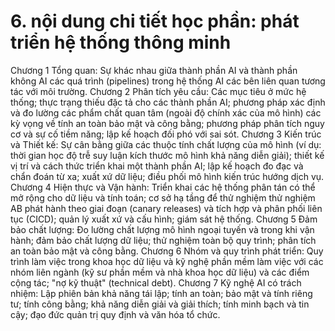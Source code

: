 # 6. nội dung chi tiết học phần: phát triển hệ thống thông minh
Chương 1 Tổng quan: Sự khác nhau giữa thành phần AI và thành phần không AI các quá trình (pipelines) trong hệ thống AI các bên liên quan tương tác với môi trường.
Chương 2 Phân tích yêu cầu: Các mục tiêu ở mức hệ thống; thực trạng thiếu đặc tả cho các thành phần AI; phương pháp xác định và đo lường các phẩm chất quan tâm (ngoài độ chính xác của mô hình) các kỳ vọng về tính an toàn bảo mật và công bằng; phương pháp phân tích nguy cơ và sự cố tiềm năng; lập kế hoạch đối phó với sai sót.
Chương 3 Kiến trúc và Thiết kế: Sự cân bằng giữa các thuộc tính chất lượng của mô hình (ví dụ: thời gian học độ trễ suy luận kích thước mô hình khả năng diễn giải); thiết kế vị trí và cách thức triển khai một thành phần AI; lập kế hoạch đo đạc và chẩn đoán từ xa; xuất xứ dữ liệu; điều phối mô hình kiến trúc hướng dịch vụ.
Chương 4 Hiện thực và Vận hành: Triển khai các hệ thống phân tán có thể mở rộng cho dữ liệu và tính toán; cơ sở hạ tầng để thử nghiệm thử nghiệm AB phát hành theo giai đoạn (canary releases) và tích hợp và phân phối liên tục (CICD); quản lý xuất xứ và cấu hình; giám sát hệ thống.
Chương 5 Đảm bảo chất lượng: Đo lường chất lượng mô hình ngoại tuyến và trong khi vận hành; đảm bảo chất lượng dữ liệu; thử nghiệm toàn bộ quy trình; phân tích an toàn bảo mật và công bằng.
Chương 6 Nhóm và quy trình phát triển: Quy trình làm việc trong khoa học dữ liệu và kỹ nghệ phần mềm làm việc với các nhóm liên ngành (kỹ sư phần mềm và nhà khoa học dữ liệu) và các điểm cộng tác; "nợ kỹ thuật" (technical debt).
Chương 7 Kỹ nghệ AI có trách nhiệm: Lập phiên bản khả năng tái lập; tính an toàn; bảo mật và tính riêng tư; tính công bằng; khả năng diễn giải và giải thích; tính minh bạch và tin cậy; đạo đức quản trị quy định và văn hóa tổ chức.

